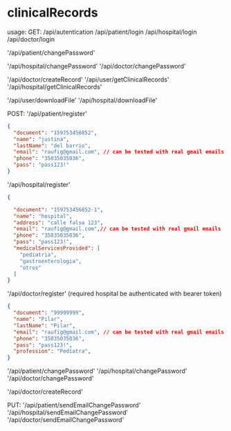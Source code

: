 # clinicalRecords

usage:
GET:
/api/autentication
/api/patient/login
/api/hospital/login
/api/doctor/login

'/api/patient/changePassword'

'/api/hospital/changePassword'
'/api/doctor/changePassword'

'/api/doctor/createRecord'
'/api/user/getClinicalRecords'
'/api/hospital/getClinicalRecords'

'/api/user/downloadFile'
'/api/hospital/downloadFile'

POST:
'/api/patient/register'
```JSON
{
  "document": "159753456852",
  "name": "justina",
  "lastName": "del barrio",
  "email": "raufig@gmail.com", // can be tested with real gmail emails
  "phone": "35035035036",
  "pass": "pass123!"
}
```
'/api/hospital/register'
```JSON
{

  "document": "159753456852-1",
  "name": "hospital",
  "address": "calle falsa 123",
  "email": "raufig@gmail.com",// can be tested with real gmail emails
  "phone": "35035035036",
  "pass": "pass123!",
  "medicalServicesProvided": [
    "pediatria",
    "gastroenterologia",
    "otros"
  ]
}
```
'/api/doctor/register' (required hospital be authenticated with bearer token)
```JSON
{
  "document": "99999999",
  "name": "Pilar",
  "lastName": "Pilar",
  "email": "raufig@gmail.com", // can be tested with real gmail emails
  "phone": "35035035036",
  "pass": "pass123!",
  "profession": "Pediatra",
}
```
'/api/patient/changePassword'
'/api/hospital/changePassword'
'/api/doctor/changePassword'

'/api/doctor/createRecord'

PUT:
'/api/patient/sendEmailChangePassword'
'/api/hospital/sendEmailChangePassword'
'/api/doctor/sendEmailChangePassword'

